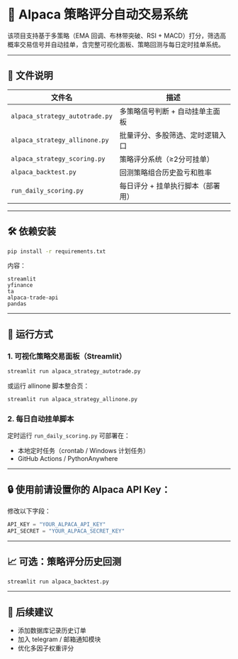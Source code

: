 
# 🧠 Alpaca 策略评分自动交易系统

该项目支持基于多策略（EMA 回调、布林带突破、RSI + MACD）打分，筛选高概率交易信号并自动挂单，含完整可视化面板、策略回测与每日定时挂单系统。

---

## 📁 文件说明

| 文件名                          | 描述 |
|----------------------------------|------|
| `alpaca_strategy_autotrade.py`   | 多策略信号判断 + 自动挂单主面板 |
| `alpaca_strategy_allinone.py`    | 批量评分、多股筛选、定时逻辑入口 |
| `alpaca_strategy_scoring.py`     | 策略评分系统（≥2分可挂单） |
| `alpaca_backtest.py`             | 回测策略组合历史盈亏和胜率 |
| `run_daily_scoring.py`           | 每日评分 + 挂单执行脚本（部署用） |

---

## 🛠 依赖安装

```bash
pip install -r requirements.txt
```

内容：
```
streamlit
yfinance
ta
alpaca-trade-api
pandas
```

---

## 🚀 运行方式

### 1. 可视化策略交易面板（Streamlit）

```bash
streamlit run alpaca_strategy_autotrade.py
```

或运行 allinone 脚本整合页：

```bash
streamlit run alpaca_strategy_allinone.py
```

### 2. 每日自动挂单脚本

定时运行 `run_daily_scoring.py` 可部署在：
- 本地定时任务（crontab / Windows 计划任务）
- GitHub Actions / PythonAnywhere

---

## 🔒 使用前请设置你的 Alpaca API Key：
修改以下字段：

```python
API_KEY = "YOUR_ALPACA_API_KEY"
API_SECRET = "YOUR_ALPACA_SECRET_KEY"
```

---

## 📈 可选：策略评分历史回测

```bash
streamlit run alpaca_backtest.py
```

---

## 🧠 后续建议

- 添加数据库记录历史订单
- 加入 telegram / 邮箱通知模块
- 优化多因子权重评分
